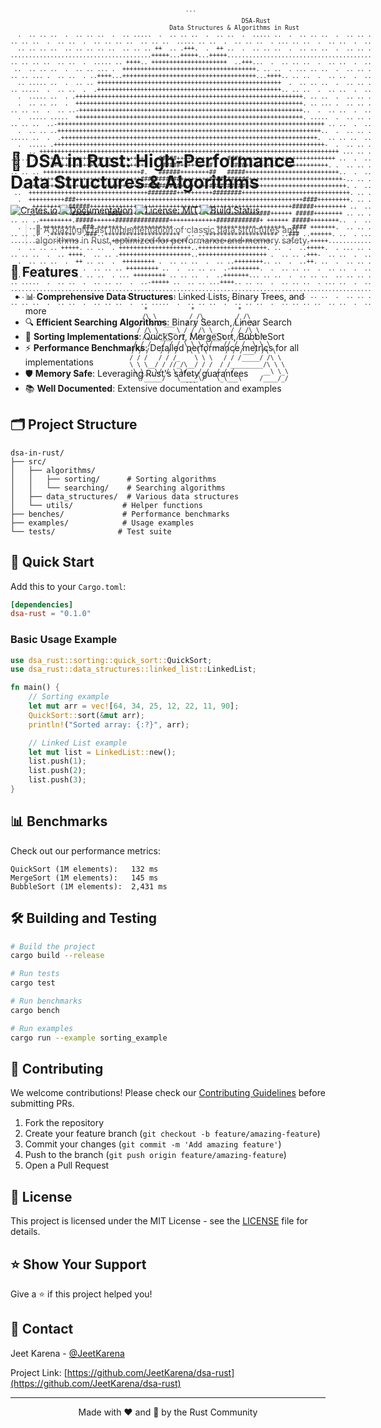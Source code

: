 <div style="display: grid; grid-template-rows: minmax(2.5rem, 12vmin) 1fr 5rem;">
  <header>
    <pre style="font-size: max(0.2rem, 1vmin); white-space: pre-wrap; overflow-x: auto;">
```
                                    DSA-Rust
                        Data Structures & Algorithms in Rust
  .  .. .. ..  .  .. .. ..  .  .. .....  .  .. .. ..  .  .. ..  .  ..... ..  .  .. .. ..  .  .. .. .
.. .. ..  .  .. ..  .  .. .. .. ..  .. .. ..  ..... .. ..  .  .. .. ..  . ... .. ..  .  .. ..  .  ..
  .. .. .. ..  .. .. .. .. ..  .. .. .. ++  .. .+++.  .  ++ ..  .  .. .. ..  .  .. .. ..  .  .. .. .
.......................................+++++...+++++...+++++........................................
.. .. .. ..  .. ..  .  ..... .. ++++.. +++++++++++++++++++++  ..+++...  .  .. .. ..  .  .. ..  .  ..
 ..  .. .. ..  .  .. .. ... .  +++++++++++++++++++++++++++++++++++++. .. ..  . ... .. ..  .  .. .. .
.. .. ... .  .. ..  . ..++++...+++++++++++++++++++++++++++++++++++++...++++.. .. ..  .  .. ..  .  ..
  .. ..... ..  .  .. .. +++++++++++++++++++++++++++++++++++++++++++++++++++  .  .. .. ..  .  .. .. .
.. .....  .  .. ..  .  .+++++++++++++++++++++++++++++++++++++++++++++++++++.. .. ..  .  .. ..  .  ..
  .  ..... ..  . .+++++++++++++++++++++++++++++++++++++++++++++++++++++++++++++++. .. ..  .  .. .. .
  .  .. .. ..  .  +++++++++++++++++++++++++++++++++++++++++++++++++++++++++++++++. .. ... .  .. .. .
.. .. ..  .  .. ..-++++++++++++++++++++++++++++++++++++++++++++++++++++++++++++++..  .  .. ..  .  ..
  .  ..... .....  +++++++++++++++++++++++++++++++++++++++++++++++++++++++++++++++. .....  .  .. .. .
.. .. ..  ..-++++++++++++++++++++++++++++++++++++++++++++++++++++++++++++++++++++++++++ .. ..  .  ..
  .  .. .. ..+++++++++++++++++++++++++++++++++++++++++++++++++++++++++++++++++++++++++..  .  .. .. .
..... ..  .  .+++++++++++++++++++++++++++++++++++++++++++++++++++++++++++++++++++++++.  .. .. ..  ..
  .  ..... .+++++++++++++++++++++++++++++++++++++++++++++++++++++++++++++++++++++++++++-  .  .. .. .
  .  .. +++++++++++++++++++++++++++++++++++++++++++++++++++++++++++++++++++++++++++++++++++ ... .. .
..... .. -+++++++++++++++++++++++++++.  .#####++++++++++#  .####++++++++++++++++++++++++++ ..  .  ..
  . ... .. ++++++++++++++++++++++++++     #####++++++++#     ####+++++++++++++++++++++++. .  .. .. .
.. .. .. +++++++++++++++++++++++++++#.   ######++++++++##   #####++++++++++++++++++++++++++..  .  ..
  .  ..+++++++++++++++++++++++++++++###########++++++++###########++++++++++++++++++++++++++-.. .. .
.. .. ++++++++++++++++++++++++++++++###########++++++++##########++++++++++++++++++++++++++++. .  ..
 ..  +++++++++++++++++++++++++++++++++########++++++++++########++++++++++++++++++++++++++++++. .. .
  .  ++++++++++###+++++++++++++++++++++++++++++++++++++++++++++++++++++++++++++++####+++++++++. .. .
.. .. ++++++++++######++++++++++++++++++++++++++++++++++++++++++++++++++++++++######+++++++++ ..  ..
  .  ..+++++++++-#####+++++####++++++++++++++++++++++++++++++++++++++###++++++ #####++++++++ .. .. .
.. .. ..+++++++++.#####++++++###############+++++++++++++############+ ++++++ #####++++++++..  .  ..
  .  .. .+++++++++..###.+++++++..-+++++++++++. .. .. ..  +++++++++++.+++++++ .#### +++++++.  .. .. .
.. .. ..  .+++++++  .###..+++++++++++++++++++++  .. ..++++++++++++++++++++ ..### ..++++++. ..  . ...
............-++++++....-....+++++++++++++++++++++....+++++++++++++++++++.....+....-+++++............
  .  .. .. .. +++++. .. ..  . ++++++++++++++++++++..+++++++++++++++++++. ..  .  ..+++++.  . ... .. .
.. .. ..  .  .. ++++.  .. .. .++++++++++++++++++++..+++++++++++++++++++ .  .. .. .+++-  .. ..  .  ..
  .  .. .. ..  .  ++ .. ..  .  +++++++++ .  .. .. ..  .  .. ..++++++++.. ..  .  ..++. ..  .  .. .. .
.. .. ..  .. .. ... .  .. .. .. +++++++++ ..  .  .. .. ..  .-++++++++.  .  .. .. ..  .  .. ..  .  ..
  .  .. .. ..  .  .. .. ..  . ... +++++++++ .. .. ..  .  ..+++++++... .. ..  .  .. .. ..  .. .. .. .
.. .....  .  .. ..  .  .. .. ..  .  ..-+++++ ..  .. .. ...++++.. .. ..  .  .. .. ..  . ... ..  .  ..
....................................................................................................
  .. .. .. ..  .  .. .. ..  .  .. .. ..  .  .. .. ... .  .. ..  .  .. .. ..  .. .. .. ..  .  .. .. .
.. .. ..  .  .. ..  .  .. .. ..  .  .. .....  .  .. .. ..  .  .. .. ..  .  .. .. .. ..  .. ..  .  ..
                 *            *            *                
                /\ \         / /\         / /\             
               /  \ \*___   / /  \       / /  \            
              / /\ \_____\ / / /\ \__   / / /\ \          
             / / /\/___  // / /\ \___\ / / /\ \ \        
            / / /   / / / \ \ \ \/___// / /  \ \ \      
           / / /   / / /   \ \ \     / / /___/ /\ \    
          / / /   / / /_    \ \ \   / / /_____/ /\ \  
          \ \ \__/ / //_/\__/ / /  / /_________/\ \ \ 
           \ \___\/ / \ \/___/ /  / / /_       __\ \_\
            \/_____/   \_____\/   \_\___\     /____/_/
```
</pre>
  </header>
</div>

# 🦀 DSA in Rust: High-Performance Data Structures & Algorithms

[![Crates.io](https://img.shields.io/crates/v/dsa-rust.svg)](https://crates.io/crates/dsa-rust)
[![Documentation](https://docs.rs/dsa-rust/badge.svg)](https://docs.rs/dsa-rust)
[![License: MIT](https://img.shields.io/badge/License-MIT-yellow.svg)](https://opensource.org/licenses/MIT)
[![Build Status](https://github.com/yourusername/dsa-rust/workflows/CI/badge.svg)](https://github.com/yourusername/dsa-rust/actions)

> 🚀 A blazingly fast implementation of classic data structures and algorithms in Rust, optimized for performance and memory safety.

## 🎯 Features

- 📊 **Comprehensive Data Structures**: Linked Lists, Binary Trees, and more
- 🔍 **Efficient Searching Algorithms**: Binary Search, Linear Search
- 🔄 **Sorting Implementations**: QuickSort, MergeSort, BubbleSort
- ⚡ **Performance Benchmarks**: Detailed performance metrics for all implementations
- 🛡️ **Memory Safe**: Leveraging Rust's safety guarantees
- 📚 **Well Documented**: Extensive documentation and examples

## 🗂️ Project Structure

```
dsa-in-rust/
├── src/
│   ├── algorithms/
│   │   ├── sorting/      # Sorting algorithms
│   │   └── searching/    # Searching algorithms
│   ├── data_structures/  # Various data structures
│   └── utils/           # Helper functions
├── benches/             # Performance benchmarks
├── examples/            # Usage examples
└── tests/              # Test suite
```

## 🚀 Quick Start

Add this to your `Cargo.toml`:

```toml
[dependencies]
dsa-rust = "0.1.0"
```

### Basic Usage Example

```rust
use dsa_rust::sorting::quick_sort::QuickSort;
use dsa_rust::data_structures::linked_list::LinkedList;

fn main() {
    // Sorting example
    let mut arr = vec![64, 34, 25, 12, 22, 11, 90];
    QuickSort::sort(&mut arr);
    println!("Sorted array: {:?}", arr);

    // Linked List example
    let mut list = LinkedList::new();
    list.push(1);
    list.push(2);
    list.push(3);
}
```

## 📊 Benchmarks

Check out our performance metrics:

```
QuickSort (1M elements):   132 ms
MergeSort (1M elements):   145 ms
BubbleSort (1M elements):  2,431 ms
```

## 🛠️ Building and Testing

```bash
# Build the project
cargo build --release

# Run tests
cargo test

# Run benchmarks
cargo bench

# Run examples
cargo run --example sorting_example
```

## 🤝 Contributing

We welcome contributions! Please check our [Contributing Guidelines](CONTRIBUTING.md) before submitting PRs.

1. Fork the repository
2. Create your feature branch (`git checkout -b feature/amazing-feature`)
3. Commit your changes (`git commit -m 'Add amazing feature'`)
4. Push to the branch (`git push origin feature/amazing-feature`)
5. Open a Pull Request

## 📝 License

This project is licensed under the MIT License - see the [LICENSE](LICENSE) file for details.

## ⭐ Show Your Support

Give a ⭐️ if this project helped you!

## 📧 Contact

Jeet Karena - [@JeetKarena](www.linkedin.com/in/jeet-karena-941323243)

Project Link: [https://github.com/JeetKarena/dsa-rust](https://github.com/JeetKarena/dsa-rust)

---

<div align="center">
Made with ❤️ and 🦀 by the Rust Community
</div>
